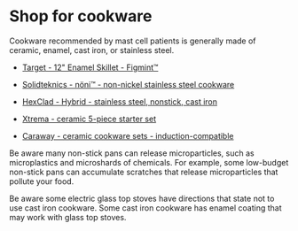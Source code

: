 [//]: # (
source: jph
tags: shop
)

# Shop for cookware

Cookware recommended by mast cell patients is generally made of ceramic, enamel, cast iron, or stainless steel.

* [Target - 12" Enamel Skillet - Figmint™](https://www.target.com/p/12-34-enamel-skillet-sage-green-figmint-8482/-/A-87713590)

* [Solidteknics - nöni™ - non-nickel stainless steel cookware](https://www.solidteknics.com/cookware/noni)

* [HexClad - Hybrid - stainless steel, nonstick, cast iron](https://hexclad.com/collections/pans)

* [Xtrema - ceramic 5-piece starter set](https://xtrema.com/products/5-piece-starter-set)

* [Caraway - ceramic cookware sets - induction-compatible](https://www.carawayhome.com/products/cookware-sets)

Be aware many non-stick pans can release microparticles, such as microplastics and microshards of chemicals. For example, some low-budget non-stick pans can accumulate scratches that release microparticles that pollute your food.

Be aware some electric glass top stoves have directions that state not to use cast iron cookware. Some cast iron cookware has enamel coating that may work with glass top stoves.
